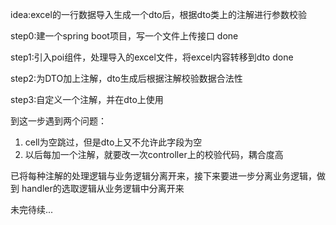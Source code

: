idea:excel的一行数据导入生成一个dto后，根据dto类上的注解进行参数校验

step0:建一个spring boot项目，写一个文件上传接口 done

step1:引入poi组件，处理导入的excel文件，将excel内容转移到dto done

step2:为DTO加上注解，dto生成后根据注解校验数据合法性

step3:自定义一个注解，并在dto上使用

到这一步遇到两个问题：
1. cell为空跳过，但是dto上又不允许此字段为空
2. 以后每加一个注解，就要改一次controller上的校验代码，耦合度高

已将每种注解的处理逻辑与业务逻辑分离开来，接下来要进一步分离业务逻辑，做到
handler的选取逻辑从业务逻辑中分离开来

未完待续...
